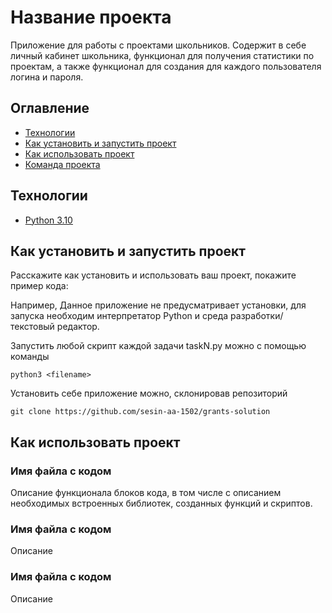 # Название проекта
Приложение для работы с проектами школьников.
Содержит в себе личный кабинет школьника, функционал для получения статистики по проектам, а также функционал для создания для каждого пользователя логина и пароля.

## Оглавление
- [Технологии](#технологии)
- [Как установить и запустить проект](#как-установить-и-запустить-проект)
- [Как использовать проект](#как-использовать-проект)
- [Команда проекта](#команда-проекта)

## Технологии
- [Python 3.10](https://docs.python.org/3.10/)


## Как установить и запустить проект
Расскажите как установить и использовать ваш проект, покажите пример кода:

Например,
Данное приложение не предусматривает установки, для запуска необходим интерпретатор Python и среда разработки/текстовый редактор.

Запустить любой скрипт каждой задачи taskN.py можно с помощью команды

`python3 <filename>`

Установить себе приложение можно, склонировав репозиторий

`git clone https://github.com/sesin-aa-1502/grants-solution`

## Как использовать проект

### Имя файла с кодом
Описание функционала блоков кода, в том числе с описанием необходимых встроенных библиотек, созданных функций и скриптов.


### Имя файла с кодом
Описание

### Имя файла с кодом
Описание
